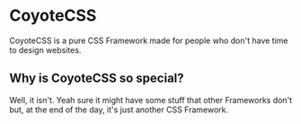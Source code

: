 # CoyoteCSS
CoyoteCSS is a pure CSS Framework made for people who don't have time to design websites.

## Why is CoyoteCSS so special?
Well, it isn't.
Yeah sure it might have some stuff that other Frameworks don't but, at the end of the day, it's just another CSS Framework.
